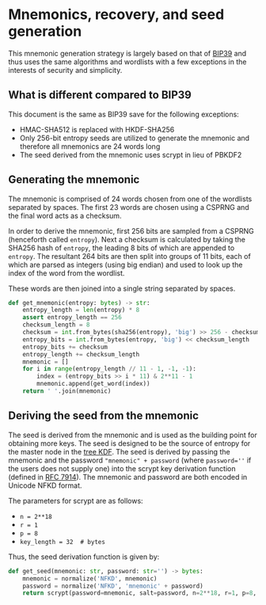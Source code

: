 # Mnemonics, recovery, and seed generation

This mnemonic generation strategy is largely based on that of [BIP39](https://github.com/bitcoin/bips/blob/master/bip-0039.mediawiki) and thus uses the same algorithms and wordlists with a few exceptions in the interests of security and simplicity.

## What is different compared to BIP39

This document is the same as BIP39 save for the following exceptions:

* HMAC-SHA512 is replaced with HKDF-SHA256
* Only 256-bit entropy seeds are utilized to generate the mnemonic and therefore all mnemonics are 24 words long
* The seed derived from the mnemonic uses scrypt in lieu of PBKDF2

## Generating the mnemonic

The mnemonic is comprised of 24 words chosen from one of the wordlists separated by spaces. The first 23 words are chosen using a CSPRNG and the final word acts as a checksum.

In order to derive the mnemonic, first 256 bits are sampled from a CSPRNG (henceforth called `entropy`). Next a checksum is calculated by taking the SHA256 hash of `entropy`, the leading 8 bits of which are appended to `entropy`. The resultant 264 bits are then split into groups of 11 bits, each of which are parsed as integers (using big endian) and used to look up the index of the word from the wordlist.

These words are then joined into a single string separated by spaces.

```python
def get_mnemonic(entropy: bytes) -> str:
    entropy_length = len(entropy) * 8
    assert entropy_length == 256
    checksum_length = 8
    checksum = int.from_bytes(sha256(entropy), 'big') >> 256 - checksum_length
    entropy_bits = int.from_bytes(entropy, 'big') << checksum_length
    entropy_bits += checksum
    entropy_length += checksum_length
    mnemonic = []
    for i in range(entropy_length // 11 - 1, -1, -1):
        index = (entropy_bits >> i * 11) & 2**11 - 1
        mnemonic.append(get_word(index))
    return ' '.join(mnemonic)
```

## Deriving the seed from the mnemonic

The seed is derived from the mnemonic and is used as the building point for obtaining more keys. The seed is designed to be the source of entropy for the master node in the [tree KDF](./tree_kdf.md). The seed is derived by passing the mnemonic and the password `"mnemonic" + password` (where `password=''` if the users does not supply one) into the scrypt key derivation function (defined in [RFC 7914](https://tools.ietf.org/html/rfc7914)). The mnemonic and password are both encoded in Unicode NFKD format.

The parameters for scrypt are as follows:

* `n = 2**18`
* `r = 1`
* `p = 8`
* `key_length = 32  # bytes`

Thus, the seed derivation function is given by:

```python
def get_seed(mnemonic: str, password: str='') -> bytes:
    mnemonic = normalize('NFKD', mnemonic)
    password = normalize('NFKD', 'mnemonic' + password)
    return scrypt(password=mnemonic, salt=password, n=2**18, r=1, p=8, dklen=32)
```

